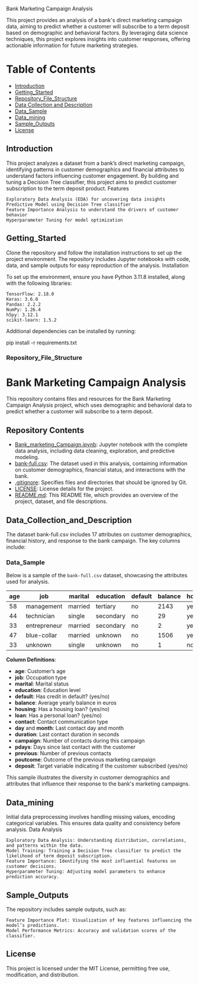 Bank Marketing Campaign Analysis

This project provides an analysis of a bank's direct marketing campaign data, aiming to predict whether a customer will subscribe to a term deposit based on demographic and behavioral factors. By leveraging data science techniques, this project explores insights into customer responses, offering actionable information for future marketing strategies.
# Table of Contents
- [Introduction](#introduction)
- [Getting_Started](#Getting_Started)
- [Repository_File_Structure](#Repository_File_Structure)
- [Data Collection and Description](#data_collection_and_description)
- [Data_Sample](#Data_Sample)
- [Data_mining](#Data_mining)
- [Sample_Outputs](#sample_outputs)
- [License](#license)

## Introduction

This project analyzes a dataset from a bank’s direct marketing campaign, identifying patterns in customer demographics and financial attributes to understand factors influencing customer engagement. By building and tuning a Decision Tree classifier, this project aims to predict customer subscription to the term deposit product.
Features

    Exploratory Data Analysis (EDA) for uncovering data insights
    Predictive Model using Decision Tree classifier
    Feature Importance Analysis to understand the drivers of customer behavior
    Hyperparameter Tuning for model optimization

## Getting_Started

Clone the repository and follow the installation instructions to set up the project environment. The repository includes Jupyter notebooks with code, data, and sample outputs for easy reproduction of the analysis.
Installation

To set up the environment, ensure you have Python 3.11.8 installed, along with the following libraries:

    TensorFlow: 2.18.0
    Keras: 3.6.0
    Pandas: 2.2.2
    NumPy: 1.26.4
    h5py: 3.12.1
    scikit-learn: 1.5.2

Additional dependencies can be installed by running:

pip install -r requirements.txt

### Repository_File_Structure

   # Bank Marketing Campaign Analysis

This repository contains files and resources for the Bank Marketing Campaign Analysis project, which uses demographic and behavioral data to predict whether a customer will subscribe to a term deposit.

## Repository Contents

- [Bank_marketing_Campaign.ipynb](Bank_marketing_Campaign.ipynb): Jupyter notebook with the complete data analysis, including data cleaning, exploration, and predictive modeling.
- [bank-full.csv](bank-full.csv): The dataset used in this analysis, containing information on customer demographics, financial status, and interactions with the bank.
- [.gitignore](.gitignore): Specifies files and directories that should be ignored by Git.
- [LICENSE](LICENSE): License details for the project.
- [README.md](README.md): This README file, which provides an overview of the project, dataset, and file descriptions.

## Data_Collection_and_Description

The dataset bank-full.csv includes 17 attributes on customer demographics, financial history, and response to the bank campaign. The key columns include:
### Data_Sample

Below is a sample of the `bank-full.csv` dataset, showcasing the attributes used for analysis.

| age | job          | marital | education | default | balance | housing | loan | contact | day | month | duration | campaign | pdays | previous | poutcome | deposit |
|-----|--------------|---------|-----------|---------|---------|---------|------|---------|-----|-------|----------|----------|-------|----------|----------|---------|
| 58  | management   | married | tertiary  | no      | 2143    | yes     | no   | unknown | 5   | may   | 261      | 1        | -1    | 0        | unknown  | no      |
| 44  | technician   | single  | secondary | no      | 29      | yes     | no   | unknown | 5   | may   | 151      | 1        | -1    | 0        | unknown  | no      |
| 33  | entrepreneur | married | secondary | no      | 2       | yes     | yes  | unknown | 5   | may   | 76       | 1        | -1    | 0        | unknown  | no      |
| 47  | blue-collar  | married | unknown   | no      | 1506    | yes     | no   | unknown | 5   | may   | 92       | 1        | -1    | 0        | unknown  | no      |
| 33  | unknown      | single  | unknown   | no      | 1       | no      | no   | unknown | 5   | may   | 198      | 1        | -1    | 0        | unknown  | no      |

**Column Definitions**:

- **age**: Customer’s age
- **job**: Occupation type
- **marital**: Marital status
- **education**: Education level
- **default**: Has credit in default? (yes/no)
- **balance**: Average yearly balance in euros
- **housing**: Has a housing loan? (yes/no)
- **loan**: Has a personal loan? (yes/no)
- **contact**: Contact communication type
- **day** and **month**: Last contact day and month
- **duration**: Last contact duration in seconds
- **campaign**: Number of contacts during this campaign
- **pdays**: Days since last contact with the customer
- **previous**: Number of previous contacts
- **poutcome**: Outcome of the previous marketing campaign
- **deposit**: Target variable indicating if the customer subscribed (yes/no)

This sample illustrates the diversity in customer demographics and attributes that influence their response to the bank's marketing campaigns.

## Data_mining

Initial data preprocessing involves handling missing values, encoding categorical variables. This ensures data quality and consistency before analysis.
Data Analysis

    Exploratory Data Analysis: Understanding distribution, correlations, and patterns within the data.
    Model Training: Training a Decision Tree classifier to predict the likelihood of term deposit subscription.
    Feature Importance: Identifying the most influential features on customer decisions.
    Hyperparameter Tuning: Adjusting model parameters to enhance prediction accuracy.

## Sample_Outputs

The repository includes sample outputs, such as:

    Feature Importance Plot: Visualization of key features influencing the model’s predictions.
    Model Performance Metrics: Accuracy and validation scores of the classifier.

## License

This project is licensed under the MIT License, permitting free use, modification, and distribution.
